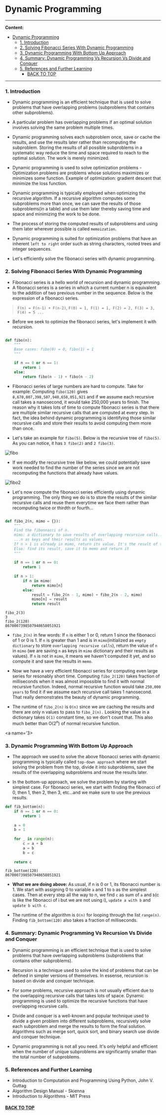 # Dynamic Programming
<a name='0'></a>
**********
**Content:**
- [Dynamic Programming](#dynamic-programming)
    - [1. Introduction](#1-introduction)
    - [2. Solving Fibonacci Series With Dynamic Programming](#2-solving-fibonacci-series-with-dynamic-programming)
    - [3. Dynamic Programming With Bottom Up Approach](#3-dynamic-programming-with-bottom-up-approach)
    - [4. Summary: Dynamic Programming Vs Recursion Vs Divide and Conquer](#4-summary-dynamic-programming-vs-recursion-vs-divide-and-conquer)
    - [5. References and Further Learning](#5-references-and-further-learning)
      - [BACK TO TOP](#back-to-top)
************

<a name='1'></a>
### 1. Introduction

* Dynamic programming is an efficient technique that is used to solve problems that have overlapping problems (subproblems that contains other subproblems).

* A particular problem has overlapping problems if an optimal solution involves solving the same problem multiple times.

* Dynamic programming solves each subproblem once, save or cache the results, and use the results later rather than recomputing the subproblem. Storing the results of all possible subproblems in a systematic way reduce the time and space required to reach to the optimal solution. The work is merely minimized.

* Dynamic programming is used to solve optimization problems - Optimization problems are problems whose solutions maximizes or minimizes some function. Example of optimization: gradient descent that minimize the loss function.

* Dynamic programming is typically employed when optimizing the recursive algorithm. If a recursive algorithm computes some subproblems more than once, we can save the results of those subproblems(in a table) and use them later thereby saving time and space and minimizing the work to be done. 

* The process of storing the computed results of subproblems and using them later wherever possible is called `memoization`.

* Dynamic programming is suited for optimization problems that have an inherent `left to right` order such as string characters, rooted trees and integer sequences.

* Let's efficiently solve the fibonacci series with dynamic programming.

<a name='2'></a>
### 2. Solving Fibonacci Series With Dynamic Programming

* Fibonacci series is a hello world of recursion and dynamic programming. 
* A fibonacci series is a series in which a current number n is equivalent to the addition of two previous number in the sequence. Below is the expression of a fibonacci series.

>`F(n) = F(n-1) + F(n-2)`, 
`F(0) = 1, F(1) = 1, F(2) = 2, F(3) = 3, F(4) = 5 ...`

* Before we seek to optimize the fibonacci series, let's implement it with recursion.

```python

def fibo(n):
    """
    Base cases: fibo(0) = 0, fibo(1) = 1
    """

    if n == 0 or n == 1:
        return 1
    else:
        return fibo(n - 1) + fibo(n - 2)

```

* Fibonacci series of large numbers are hard to compute. Take for example: Computing `fibo(120)`  gives `8,670,007,398,507,948,658,051,921` and if we assume each recursive call takes a nanosecond, it would take 250,000 years to finish. The reason why it takes lots of time to compute fibonacci series is that there are multiple similar recursive calls that are computed at every step. In fact, the idea behind dynamic programming is identifying those similar recursive calls and store their results to avoid computing them more than once.

* Let's take an example for `fibo(5)`. Below is the recursive tree of `fibo(5)`. As you can notice, it has `3 fibo(2)` and `2 fibo(3)`.

![fibo](../images/fibo.jpg)

* If we modify the recursive tree like below, we could potentially save work needed to find the number of the series since we are not recomputing the functions that already have values.

![fibo2](../images/fibo-2.JPG)


* Let's now compute the fibonacci series efficiently using dynamic programming. The only thing we do is to store the results of the similar recursive calls and reuse them everytime we face them rather than recomputing twice or thirdth or fourth...

```python

def fibo_2(n, mimo = {}):
    """
    Find the fibonnacci of n.
    mimo: a dictionary to save results of overlapping recursive calls....
    ...n as keys and their results as values.
    If n > 1 is already in mimo, return its value. It's the result of the series
    Else: find its result, save it to memo and return it
    """
    
    if n == 1 or n == 0:
        return 1
    
    if n > 1:
        if n in mimo:
            return mimo[n]
        else:
            result = fibo_2(n - 1, mimo) + fibo_2(n - 2, mimo)
            mimo[n] = result
            return result
```

```
fibo_2(3)
3
fibo_2(120)
8670007398507948658051921
```
* `fibo_2(n)` in few words: If `n` is either 1 or 0, return 1 since the fibonacci of 1 or 0 is 1. If `n` is greater than 1 and is in `mimo`(initialized as `empty dictionary` to store `overlapping recursive calls`), return the value of `n` in `mimo` (we are saving `n` as keys in `mimo` dictionary and their results as values). If `n` is not in `mimo`, it means we haven't computed it yet, and so compute it and save the results in `memo`.

* Now we have a very efficient fibonacci series for computing even large series for resonably short time. Computing `fibo_2(120)` takes fraction of milliseconds when it was almost impossible to find it with normal recursive function. Indeed, normal recursive function would take `250,000 years` to find it if we assume each recursive call takes 1 nanosecond. That really demonstrates the beauty of dynamic programming.
  
* The runtime of `fibo_2(n)` is `O(n)` since we are caching the results and there are only n values to pass to `fibo_2(n).` Looking the value in a dictionary takes `O(1)` constant time, so we don't count that. This also much better than O(2<sup>n</sup>) of normal recursive function.

<a name='3></a>
### 3. Dynamic Programming With Bottom Up Approach

* The approach we used to solve the above fibonacci series with dynamic programming is typically called `top-down approach` where we start solving the problem from the top, divide it into subproblems, save the results of the overlapping subproblems and reuse the results later.
  
* In the bottom-up approach, we solve the problem by starting with simplest case. For fibonacci series, we start with finding the fibonacci of 0, then 1, then 2, then 3, etc...and we make sure to use the previous results.

```python
def fib_bottom(n):
    if n == 1 or n == 0:
        return 1
    
    a = 0
    b = 1
    
    for _ in range(n):
        c = a + b
        a = b
        b = c
        
    return c
```
```
fib_bottom(120)
8670007398507948658051921
```

* **What we are doing above:** As usual, if n is 0 or 1, its fibonacci number is 1. We start with assigning 0 to variable `a` and 1 to `b` as the simplest cases. Then at every step all the way to n, we find `c` as sum of `a` and `b`(c is like the fibonacci of i but we are not using i), `update a with b` and `update b with c`. 

* The runtime of the algorithm is `O(n)` for looping through the list `range(n)`. Finding `fib_bottom(120)` also takes a fraction of milliseconds.

<a name='4'></a>
### 4. Summary: Dynamic Programming Vs Recursion Vs Divide and Conquer

* Dynamic programming is an efficient technique that is used to solve problems that have overlapping subproblems (subproblems that contains other subproblems).

* Recursion is a technique used to solve the kind of problems that can be defined in simpler versions of themselves. In essense, recursion is based on divide and conquer technique.

* For some problems, recursive approach is not usually efficient due to the overlapping recursive calls that takes lots of space. Dynamic programming is used to optimize the recursive functions that have overlapping recursive calls.
  
* Divide and conquer is a well-known and popular technique used to divide a given problem into different subproblems, recursively solve each subproblem and merge the results to form the final solution. Algorithms such as merge sort, quick sort, and binary search use divide and conquer technique.

* Dynamic programming is not all you need. It's only helpful and efficient when the number of unique subproblems are significantly smaller than the total number of subproblems. 

<a name='5'></a>
### 5. References and Further Learning

* Introduction to Computation and Programming Using Python, John V. Guttag
* Algorithm Design Manual - Skienna
* Introduction to Algorithms - MIT Press


#### [BACK TO TOP](#0)